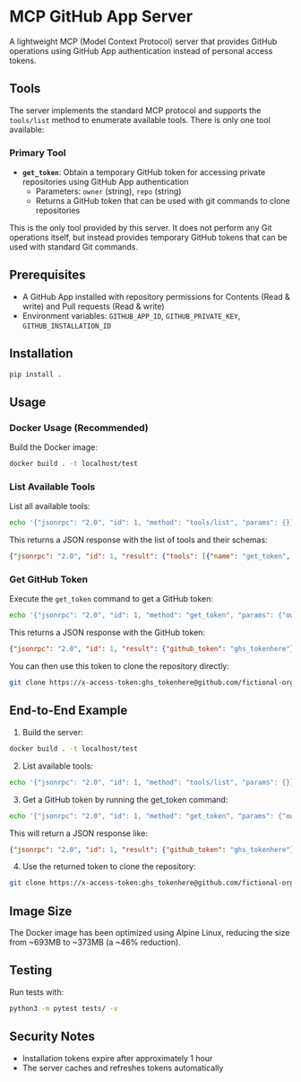 # MCP GitHub App Server

A lightweight MCP (Model Context Protocol) server that provides GitHub operations using GitHub App authentication instead of personal access tokens.

## Tools

The server implements the standard MCP protocol and supports the `tools/list` method to enumerate available tools. There is only one tool available:

### Primary Tool

- **`get_token`**: Obtain a temporary GitHub token for accessing private repositories using GitHub App authentication
  - Parameters: `owner` (string), `repo` (string)
  - Returns a GitHub token that can be used with git commands to clone repositories

This is the only tool provided by this server. It does not perform any Git operations itself, but instead provides temporary GitHub tokens that can be used with standard Git commands.

## Prerequisites

- A GitHub App installed with repository permissions for Contents (Read & write) and Pull requests (Read & write)
- Environment variables: `GITHUB_APP_ID`, `GITHUB_PRIVATE_KEY`, `GITHUB_INSTALLATION_ID`

## Installation

```bash
pip install .
```

## Usage

### Docker Usage (Recommended)

Build the Docker image:
```bash
docker build . -t localhost/test
```

### List Available Tools

List all available tools:
```bash
echo '{"jsonrpc": "2.0", "id": 1, "method": "tools/list", "params": {}}' | docker run -i --rm -e GITHUB_APP_ID="$GITHUB_APP_ID" -e GITHUB_PRIVATE_KEY="$GITHUB_PRIVATE_KEY" -e GITHUB_INSTALLATION_ID="$GITHUB_INSTALLATION_ID" localhost/test
```

This returns a JSON response with the list of tools and their schemas:
```json
{"jsonrpc": "2.0", "id": 1, "result": {"tools": [{"name": "get_token", "description": "Obtain a temporary GitHub token for accessing private repositories using GitHub App authentication. This token can be used with git commands to clone repositories.", "inputSchema": {"properties": {"owner": {"title": "Owner", "type": "string"}, "repo": {"title": "Repo", "type": "string"}, "dest_dir": {"anyOf": [{"type": "string"}, {"type": "null"}], "default": null, "title": "Dest Dir"}, "branch": {"anyOf": [{"type": "string"}, {"type": "null"}], "default": null, "title": "Branch"}}, "required": ["owner", "repo"], "title": "CloneArgs", "type": "object"}}]}}
```

### Get GitHub Token

Execute the `get_token` command to get a GitHub token:
```bash
echo '{"jsonrpc": "2.0", "id": 1, "method": "get_token", "params": {"owner": "fictional-org", "repo": "private-repo"}}' | docker run -i --rm -e GITHUB_APP_ID="$GITHUB_APP_ID" -e GITHUB_PRIVATE_KEY="$GITHUB_PRIVATE_KEY" -e GITHUB_INSTALLATION_ID="$GITHUB_INSTALLATION_ID" localhost/test
```

This returns a JSON response with the GitHub token:
```json
{"jsonrpc": "2.0", "id": 1, "result": {"github_token": "ghs_tokenhere"}}
```

You can then use this token to clone the repository directly:
```bash
git clone https://x-access-token:ghs_tokenhere@github.com/fictional-org/private-repo.git
```

## End-to-End Example

1. Build the server:
```bash
docker build . -t localhost/test
```

2. List available tools:
```bash
echo '{"jsonrpc": "2.0", "id": 1, "method": "tools/list", "params": {}}' | docker run -i --rm -e GITHUB_APP_ID="$GITHUB_APP_ID" -e GITHUB_PRIVATE_KEY="$GITHUB_PRIVATE_KEY" -e GITHUB_INSTALLATION_ID="$GITHUB_INSTALLATION_ID" localhost/test
```

3. Get a GitHub token by running the get_token command:
```bash
echo '{"jsonrpc": "2.0", "id": 1, "method": "get_token", "params": {"owner": "fictional-org", "repo": "private-repo"}}' | docker run -i --rm -e GITHUB_APP_ID="$GITHUB_APP_ID" -e GITHUB_PRIVATE_KEY="$GITHUB_PRIVATE_KEY" -e GITHUB_INSTALLATION_ID="$GITHUB_INSTALLATION_ID" localhost/test
```

This will return a JSON response like:
```json
{"jsonrpc": "2.0", "id": 1, "result": {"github_token": "ghs_tokenhere"}}
```

4. Use the returned token to clone the repository:
```bash
git clone https://x-access-token:ghs_tokenhere@github.com/fictional-org/private-repo.git
```

## Image Size

The Docker image has been optimized using Alpine Linux, reducing the size from ~693MB to ~373MB (a ~46% reduction).

## Testing

Run tests with:
```bash
python3 -m pytest tests/ -v
```

## Security Notes

- Installation tokens expire after approximately 1 hour
- The server caches and refreshes tokens automatically
